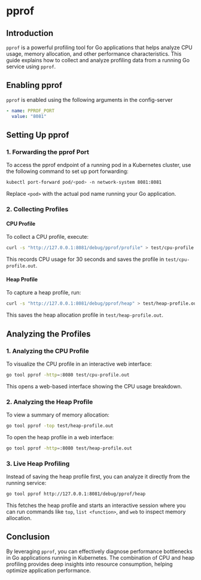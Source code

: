 # pprof

## Introduction

`pprof` is a powerful profiling tool for Go applications that helps analyze CPU usage, memory allocation, and other performance characteristics. This guide explains how to collect and analyze profiling data from a running Go service using `pprof`.

## Enabling pprof

`pprof` is enabled using the following arguments in the config-server

```yaml
- name: PPROF_PORT
  value: "8081"
```

## Setting Up pprof

### 1. Forwarding the pprof Port

To access the pprof endpoint of a running pod in a Kubernetes cluster, use the following command to set up port forwarding:

```sh
kubectl port-forward pod/<pod> -n network-system 8081:8081
```

Replace `<pod>` with the actual pod name running your Go application.

### 2. Collecting Profiles

#### CPU Profile
To collect a CPU profile, execute:

```sh
curl -s "http://127.0.0.1:8081/debug/pprof/profile" > test/cpu-profile.out
```

This records CPU usage for 30 seconds and saves the profile in `test/cpu-profile.out`.

#### Heap Profile

To capture a heap profile, run:

```sh
curl -s "http://127.0.0.1:8081/debug/pprof/heap" > test/heap-profile.out
```

This saves the heap allocation profile in `test/heap-profile.out`.

## Analyzing the Profiles

### 1. Analyzing the CPU Profile

To visualize the CPU profile in an interactive web interface:

```sh
go tool pprof -http=:8080 test/cpu-profile.out
```

This opens a web-based interface showing the CPU usage breakdown.

### 2. Analyzing the Heap Profile

To view a summary of memory allocation:

```sh
go tool pprof -top test/heap-profile.out
```

To open the heap profile in a web interface:

```sh
go tool pprof -http=:8080 test/heap-profile.out
```

### 3. Live Heap Profiling

Instead of saving the heap profile first, you can analyze it directly from the running service:

```sh
go tool pprof http://127.0.0.1:8081/debug/pprof/heap
```

This fetches the heap profile and starts an interactive session where you can run commands like `top`, `list <function>`, and `web` to inspect memory allocation.

## Conclusion

By leveraging `pprof`, you can effectively diagnose performance bottlenecks in Go applications running in Kubernetes. The combination of CPU and heap profiling provides deep insights into resource consumption, helping optimize application performance.

